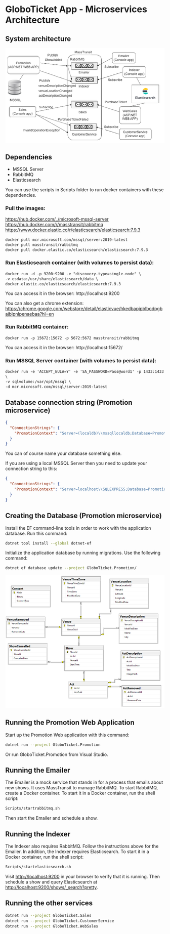 # GloboTicket App - Microservices Architecture

## System architecture
![System Architecture](system_architecture.png)

## Dependencies
- MSSQL Server
- RabbitMQ
- Elasticsearch

You can use the scripts in Scripts folder to run docker containers with these dependencies.

### Pull the images:

https://hub.docker.com/_/microsoft-mssql-server
https://hub.docker.com/r/masstransit/rabbitmq
https://www.docker.elastic.co/r/elasticsearch/elasticsearch:7.9.3
```
docker pull mcr.microsoft.com/mssql/server:2019-latest
docker pull masstransit/rabbitmq
docker pull docker.elastic.co/elasticsearch/elasticsearch:7.9.3
```

### Run Elasticsearch container (with volumes to persist data):
```
docker run -d -p 9200:9200 -e "discovery.type=single-node" \
-v esdata:/usr/share/elasticsearch/data \
docker.elastic.co/elasticsearch/elasticsearch:7.9.3
```
You can access it in the browser: http://localhost:9200

You can also get a chrome extension: https://chrome.google.com/webstore/detail/elasticvue/hkedbapjpblbodpgbajblpnlpenaebaa?hl=en

### Run RabbitMQ container:
```
docker run -p 15672:15672 -p 5672:5672 masstransit/rabbitmq
```
You can access it in the browser: http://localhost:15672/


### Run MSSQL Server container (with volumes to persist data):
```
docker run -e 'ACCEPT_EULA=Y' -e 'SA_PASSWORD=Pass@word1' -p 1433:1433 \
-v sqlvolume:/var/opt/mssql \
-d mcr.microsoft.com/mssql/server:2019-latest
```

## Database connection string (Promotion microservice)
```json
{
  "ConnectionStrings": {
    "PromotionContext": "Server=(localdb)\\mssqllocaldb;Database=PromotionContext;Trusted_Connection=True;MultipleActiveResultSets=true"
  }
}
```
You can of course name your database something else.

If you are using a local MSSQL Server then you need to update your connection string to this:

```json
{
  "ConnectionStrings": {
    "PromotionContext": "Server=localhost\\SQLEXPRESS;Database=PromotionContext;Trusted_Connection=True;MultipleActiveResultSets=true"
  }
}
```

## Creating the Database (Promotion microservice)

Install the EF command-line tools in order to work with the application database.
Run this command:

```bash
dotnet tool install --global dotnet-ef
```

Initialize the application database by running migrations.
Use the following command:

```bash
dotnet ef database update --project GloboTicket.Promotion/
```

![Promotion Database](PromotionDatabase.png)

## Running the Promotion Web Application

Start up the Promotion Web application with this command:

```bash
dotnet run --project GloboTicket.Promotion
```

Or run GloboTicket.Promotion from Visual Studio.

## Running the Emailer

The Emailer is a mock service that stands in for a process that emails about new shows.
It uses MassTransit to manage RabbitMQ.
To start RabbitMQ, create a Docker container.
To start it in a Docker container, run the shell script:

```bash
Scripts/startrabbitmq.sh
```

Then start the Emailer and schedule a show.

## Running the Indexer

The Indexer also requires RabbitMQ.
Follow the instructions above for the Emailer.
In addition, the Indexer requires Elasticsearch.
To start it in a Docker container, run the shell script:

```bash
Scripts/startelasticsearch.sh
```

Visit [http://localhost:9200](http://localhost:9200) in your browser to verify that it is running.
Then schedule a show and query Elasticsearch at [http://localhost:9200/shows/_search?pretty](http://localhost:9200/shows/_search?pretty).

## Running the other services

```bash
dotnet run --project GloboTicket.Sales
dotnet run --project GloboTicket.CustomerService
dotnet run --project GloboTicket.WebSales
```